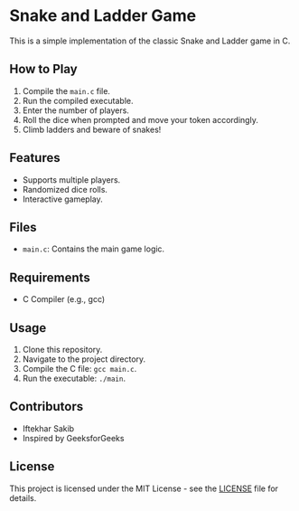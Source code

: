 # Snake and Ladder Game

This is a simple implementation of the classic Snake and Ladder game in C.

## How to Play
1. Compile the `main.c` file.
2. Run the compiled executable.
3. Enter the number of players.
4. Roll the dice when prompted and move your token accordingly.
5. Climb ladders and beware of snakes!

## Features
- Supports multiple players.
- Randomized dice rolls.
- Interactive gameplay.

## Files
- `main.c`: Contains the main game logic.

## Requirements
- C Compiler (e.g., gcc)

## Usage
1. Clone this repository.
2. Navigate to the project directory.
3. Compile the C file: `gcc main.c`.
4. Run the executable: `./main`.

## Contributors
- Iftekhar Sakib
- Inspired by GeeksforGeeks


## License
This project is licensed under the MIT License - see the [LICENSE](LICENSE) file for details.
